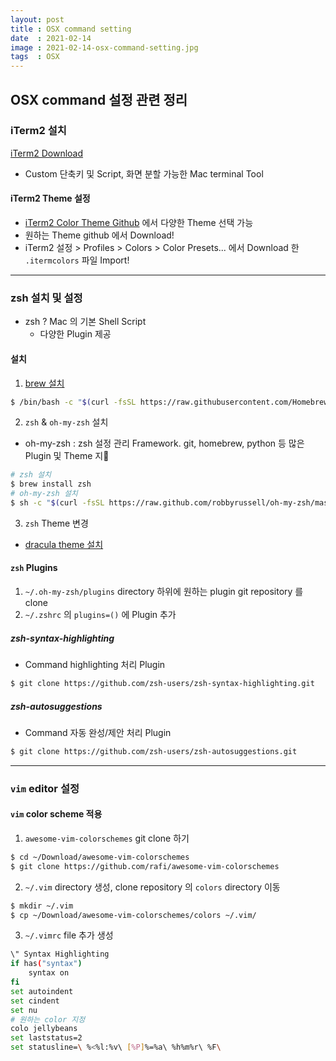 ```yaml
---
layout: post
title : OSX command setting
date  : 2021-02-14
image : 2021-02-14-osx-command-setting.jpg
tags  : OSX
---
```

## OSX command 설정 관련 정리
### iTerm2 설치
[iTerm2 Download](https://iterm2.com/index.html)
* Custom 단축키 및 Script, 화면 분할 가능한 Mac terminal Tool

#### iTerm2 Theme 설정
* [iTerm2 Color Theme Github](https://github.com/mbadolato/iTerm2-Color-Schemes) 에서 다양한 Theme 선택 가능
* 원하는 Theme github 에서 Download!
* iTerm2 설정 > Profiles > Colors > Color Presets... 에서 Download 한 `.itermcolors` 파일 Import!

---

### zsh 설치 및 설정
* zsh ? Mac 의 기본 Shell Script
  * 다양한 Plugin 제공

#### 설치
1. [brew 설치](https://brew.sh/index_ko)
```bash
$ /bin/bash -c "$(curl -fsSL https://raw.githubusercontent.com/Homebrew/install/HEAD/install.sh)"
```

2. `zsh` & `oh-my-zsh` 설치
* oh-my-zsh : zsh 설정 관리 Framework. git, homebrew, python 등 많은 Plugin 및 Theme 지
```bash
# zsh 설치
$ brew install zsh
# oh-my-zsh 설치
$ sh -c "$(curl -fsSL https://raw.github.com/robbyrussell/oh-my-zsh/master/tools/install.sh)"
```

3. `zsh` Theme 변경
* [dracula theme 설치](https://draculatheme.com/zsh)

#### `zsh` Plugins
1. `~/.oh-my-zsh/plugins` directory 하위에 원하는 plugin git repository 를 clone
2. `~/.zshrc` 의 `plugins=()` 에 Plugin 추가

##### zsh-syntax-highlighting
* Command highlighting 처리 Plugin
```bash
$ git clone https://github.com/zsh-users/zsh-syntax-highlighting.git
```

##### zsh-autosuggestions
* Command 자동 완성/제안 처리 Plugin
```bash
$ git clone https://github.com/zsh-users/zsh-autosuggestions.git
```

---

### `vim` editor 설정
#### `vim` color scheme 적용
1. `awesome-vim-colorschemes` git clone 하기
```bash
$ cd ~/Download/awesome-vim-colorschemes
$ git clone https://github.com/rafi/awesome-vim-colorschemes
```

2. `~/.vim` directory 생성, clone repository 의 `colors` directory 이동
```bash
$ mkdir ~/.vim
$ cp ~/Download/awesome-vim-colorschemes/colors ~/.vim/
```

3. `~/.vimrc` file 추가 생성
```bash
\" Syntax Highlighting
if has("syntax")
    syntax on
fi
set autoindent
set cindent
set nu
# 원하는 color 지정
colo jellybeans
set laststatus=2
set statusline=\ %<%l:%v\ [%P]%=%a\ %h%m%r\ %F\
```
